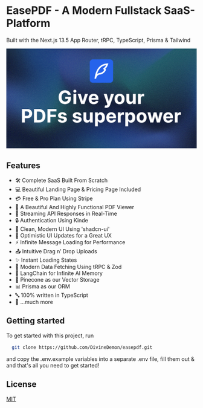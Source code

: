 # EasePDF - A Modern Fullstack SaaS-Platform

Built with the Next.js 13.5 App Router, tRPC, TypeScript, Prisma & Tailwind

![Project Image](https://raw.githubusercontent.com/DivineDemon/easepdf/main/public/thumbnail.png)

## Features

- 🛠️ Complete SaaS Built From Scratch
- 💻 Beautiful Landing Page & Pricing Page Included
- 💳 Free & Pro Plan Using Stripe
- 📄 A Beautiful And Highly Functional PDF Viewer
- 🔄 Streaming API Responses in Real-Time
- 🔒 Authentication Using Kinde
- 🎨 Clean, Modern UI Using 'shadcn-ui'
- 🚀 Optimistic UI Updates for a Great UX
- ⚡ Infinite Message Loading for Performance
- 📤 Intuitive Drag n’ Drop Uploads
- ✨ Instant Loading States
- 🔧 Modern Data Fetching Using tRPC & Zod
- 🧠 LangChain for Infinite AI Memory
- 🌲 Pinecone as our Vector Storage
- 📊 Prisma as our ORM
- 🔤 100% written in TypeScript
- 🎁 ...much more

## Getting started

To get started with this project, run

```bash
  git clone https://github.com/DivineDemon/easepdf.git
```

and copy the .env.example variables into a separate .env file, fill them out & and that's all you need to get started!

## License

[MIT](https://choosealicense.com/licenses/mit/)
